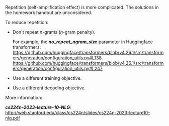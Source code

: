 Repetition (self-amplification effect) is more complicated. The solutions in the homework handout are unconsidered.




To reduce repetition:

+ Don't repeat *n*-grams (*n*-gram penalty). 

  For example, the ***no_repeat_ngram_size*** parameter in Huggingface transformers:
  https://github.com/huggingface/transformers/blob/v4.26.1/src/transformers/generation/configuration_utils.py#L138
  https://github.com/huggingface/transformers/blob/v4.26.1/src/transformers/generation/configuration_utils.py#L247

+ Use a different training objective.

+ Use a different decoding objective.





More information: 

***cs224n-2023-lecture-10-NLG***: http://web.stanford.edu/class/cs224n/slides/cs224n-2023-lecture10-nlg.pdf

